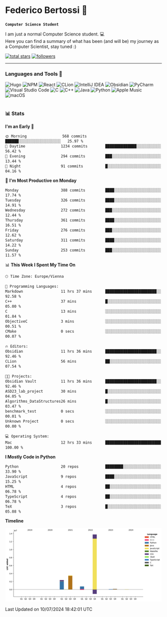 # Federico Bertossi 🚀

**`Computer Science Student`**

[//]: # (Thanks to @ForrestKnight for the inspiration.)

<!-- TODO: Insert a banner image -->

I am just a normal Computer Science student. 💻 </br>
Here you can find a summary of what has been (and will be) my journey as a Computer Scientist, stay tuned :)

   <p>
      <a href="https://github.com/mrBymax?tab=repositories&sort=stargazers">
         <img alt="total stars" title="Total stars on GitHub" src="https://custom-icon-badges.demolab.com/github/stars/mrBymax?color=55960c&style=for-the-badge&labelColor=488207&logo=star"/></a>
<a href="https://github.com/mrBymax?tab=followers">
         <img alt="followers" title="Follow me on Github" src="https://custom-icon-badges.demolab.com/github/followers/mrBymax?color=236ad3&labelColor=1155ba&style=for-the-badge&logo=person-add&label=Follow&logoColor=white"/></a>
   </p>

---

<!-- TODO: Insert a GIF -->
### Languages and Tools 🧰

<!-- TODO: Change it with shields -->
![Hugo](https://img.shields.io/badge/Hugo-black.svg?style=for-the-badge&logo=Hugo)
![NPM](https://img.shields.io/badge/NPM-%23CB3837.svg?style=for-the-badge&logo=npm&logoColor=white)
![React](https://img.shields.io/badge/react-%2320232a.svg?style=for-the-badge&logo=react&logoColor=%2361DAFB)
![CLion](https://img.shields.io/badge/CLion-black?style=for-the-badge&logo=clion&logoColor=white)
![IntelliJ IDEA](https://img.shields.io/badge/IntelliJIDEA-000000.svg?style=for-the-badge&logo=intellij-idea&logoColor=white)
![Obsidian](https://img.shields.io/badge/Obsidian-%23483699.svg?style=for-the-badge&logo=obsidian&logoColor=white)
![PyCharm](https://img.shields.io/badge/pycharm-143?style=for-the-badge&logo=pycharm&logoColor=black&color=black&labelColor=green)
![Visual Studio Code](https://img.shields.io/badge/Visual%20Studio%20Code-0078d7.svg?style=for-the-badge&logo=visual-studio-code&logoColor=white)
![C](https://img.shields.io/badge/c-%2300599C.svg?style=for-the-badge&logo=c&logoColor=white)
![C++](https://img.shields.io/badge/c++-%2300599C.svg?style=for-the-badge&logo=c%2B%2B&logoColor=white)
![Java](https://img.shields.io/badge/java-%23ED8B00.svg?style=for-the-badge&logo=openjdk&logoColor=white)
![Python](https://img.shields.io/badge/python-3670A0?style=for-the-badge&logo=python&logoColor=ffdd54)
![Apple Music](https://img.shields.io/badge/Apple_Music-9933CC?style=for-the-badge&logo=apple-music&logoColor=white)
![macOS](https://img.shields.io/badge/mac%20os-000000?style=for-the-badge&logo=macos&logoColor=F0F0F0)


#

### 📊 Stats

<!-- ![My GitHub stats](https://github-readme-stats.vercel.app/api?username=mrBymax&show_icons=true&theme=dracula) -->


<!--START_SECTION:waka-->
**I'm an Early 🐤** 

```text
🌞 Morning                568 commits         ██████░░░░░░░░░░░░░░░░░░░   25.97 % 
🌆 Daytime                1234 commits        ██████████████░░░░░░░░░░░   56.42 % 
🌃 Evening                294 commits         ███░░░░░░░░░░░░░░░░░░░░░░   13.44 % 
🌙 Night                  91 commits          █░░░░░░░░░░░░░░░░░░░░░░░░   04.16 % 
```
📅 **I'm Most Productive on Monday** 

```text
Monday                   388 commits         ████░░░░░░░░░░░░░░░░░░░░░   17.74 % 
Tuesday                  326 commits         ████░░░░░░░░░░░░░░░░░░░░░   14.91 % 
Wednesday                272 commits         ███░░░░░░░░░░░░░░░░░░░░░░   12.44 % 
Thursday                 361 commits         ████░░░░░░░░░░░░░░░░░░░░░   16.51 % 
Friday                   276 commits         ███░░░░░░░░░░░░░░░░░░░░░░   12.62 % 
Saturday                 311 commits         ████░░░░░░░░░░░░░░░░░░░░░   14.22 % 
Sunday                   253 commits         ███░░░░░░░░░░░░░░░░░░░░░░   11.57 % 
```


📊 **This Week I Spent My Time On** 

```text
🕑︎ Time Zone: Europe/Vienna

💬 Programming Languages: 
Markdown                 11 hrs 37 mins      ███████████████████████░░   92.58 % 
C++                      37 mins             █░░░░░░░░░░░░░░░░░░░░░░░░   05.00 % 
C                        13 mins             ░░░░░░░░░░░░░░░░░░░░░░░░░   01.84 % 
ObjectiveC               3 mins              ░░░░░░░░░░░░░░░░░░░░░░░░░   00.51 % 
CMake                    0 secs              ░░░░░░░░░░░░░░░░░░░░░░░░░   00.07 % 

🔥 Editors: 
Obsidian                 11 hrs 36 mins      ███████████████████████░░   92.46 % 
CLion                    56 mins             ██░░░░░░░░░░░░░░░░░░░░░░░   07.54 % 

🐱‍💻 Projects: 
Obsidian Vault           11 hrs 36 mins      ███████████████████████░░   92.46 % 
ASD23_lab_project        30 mins             █░░░░░░░░░░░░░░░░░░░░░░░░   04.05 % 
Algorithms_DataStructures26 mins             █░░░░░░░░░░░░░░░░░░░░░░░░   03.47 % 
benchmark_test           0 secs              ░░░░░░░░░░░░░░░░░░░░░░░░░   00.01 % 
Unknown Project          0 secs              ░░░░░░░░░░░░░░░░░░░░░░░░░   00.00 % 

💻 Operating System: 
Mac                      12 hrs 33 mins      █████████████████████████   100.00 % 
```

**I Mostly Code in Python** 

```text
Python                   20 repos            ████████░░░░░░░░░░░░░░░░░   33.90 % 
JavaScript               9 repos             ████░░░░░░░░░░░░░░░░░░░░░   15.25 % 
HTML                     4 repos             ██░░░░░░░░░░░░░░░░░░░░░░░   06.78 % 
TypeScript               4 repos             ██░░░░░░░░░░░░░░░░░░░░░░░   06.78 % 
TeX                      3 repos             █░░░░░░░░░░░░░░░░░░░░░░░░   05.08 % 
```



**Timeline**

![Lines of Code chart](https://raw.githubusercontent.com/mrBymax/mrBymax/main/assets/bar_graph.png)


 Last Updated on 10/07/2024 18:42:01 UTC
<!--END_SECTION:waka-->


[linkedin]: https://linkedin.com/federico-bertossi
[website]:  https://www.federicobertossi.com

</details>
